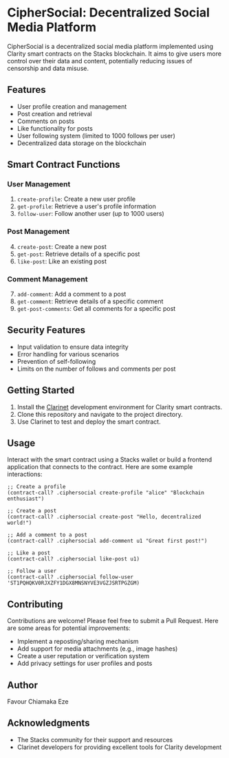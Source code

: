 # CipherSocial: Decentralized Social Media Platform

CipherSocial is a decentralized social media platform implemented using Clarity smart contracts on the Stacks blockchain. It aims to give users more control over their data and content, potentially reducing issues of censorship and data misuse.

## Features

- User profile creation and management
- Post creation and retrieval
- Comments on posts
- Like functionality for posts
- User following system (limited to 1000 follows per user)
- Decentralized data storage on the blockchain

## Smart Contract Functions

### User Management
1. `create-profile`: Create a new user profile
2. `get-profile`: Retrieve a user's profile information
3. `follow-user`: Follow another user (up to 1000 users)

### Post Management
4. `create-post`: Create a new post
5. `get-post`: Retrieve details of a specific post
6. `like-post`: Like an existing post

### Comment Management
7. `add-comment`: Add a comment to a post
8. `get-comment`: Retrieve details of a specific comment
9. `get-post-comments`: Get all comments for a specific post

## Security Features

- Input validation to ensure data integrity
- Error handling for various scenarios
- Prevention of self-following
- Limits on the number of follows and comments per post

## Getting Started

1. Install the [Clarinet](https://github.com/hirosystems/clarinet) development environment for Clarity smart contracts.
2. Clone this repository and navigate to the project directory.
3. Use Clarinet to test and deploy the smart contract.

## Usage

Interact with the smart contract using a Stacks wallet or build a frontend application that connects to the contract. Here are some example interactions:

```clarity
;; Create a profile
(contract-call? .ciphersocial create-profile "alice" "Blockchain enthusiast")

;; Create a post
(contract-call? .ciphersocial create-post "Hello, decentralized world!")

;; Add a comment to a post
(contract-call? .ciphersocial add-comment u1 "Great first post!")

;; Like a post
(contract-call? .ciphersocial like-post u1)

;; Follow a user
(contract-call? .ciphersocial follow-user 'ST1PQHQKV0RJXZFY1DGX8MNSNYVE3VGZJSRTPGZGM)
```

## Contributing

Contributions are welcome! Please feel free to submit a Pull Request. Here are some areas for potential improvements:

- Implement a reposting/sharing mechanism
- Add support for media attachments (e.g., image hashes)
- Create a user reputation or verification system
- Add privacy settings for user profiles and posts


## Author

Favour Chiamaka Eze

## Acknowledgments

- The Stacks community for their support and resources
- Clarinet developers for providing excellent tools for Clarity development